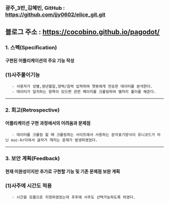 ### 광주_3반_김혜빈, GitHub : https://github.com/jjy0602/elice_git.git
블로그 주소 : https://cocobino.github.io/pagodot/
---
### 1. 스펙(Specification)

<h4>구현된 어플리케이션의 주요 기능 작성</h4>

### (1)사주풀이기능
       - 사용자가 성별,생년월일,양력/음력 입력하여 챗봇에게 전송한 데이터를 분석한다.
       - 데이터가 일치하는 항목이 있으면 관련 페이지를 크롤링하여 별자리 풀이를 해준다.
---
### 2. 회고(Retrospective)

<h4>어플리케이션 구현 과정에서의 어려움과 문제점</h4>

       - 데이터를 크롤링 할 때 크롤링하는 사이트에서 사용하는 문자표기방식이 유니코드가 아닌 euc-kr이여서 글자가 깨지는 문제가 발생하였었다.
---
### 3. 보안 계획(Feedback)

<h4>현재 미완성이지만 추가로 구현할 기능 및 기존 문제점 보완 계획</h4>

### (1)사주에 시간도 적용
       - 시간을 모름으로 지정하였었는데 추후에 사주도 선택가능하도록 하였다.
